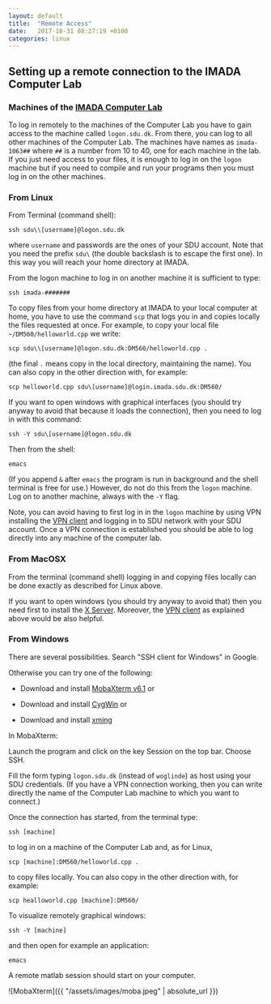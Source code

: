 ```yaml
---
layout: default
title:  "Remote Access"
date:   2017-10-31 08:27:19 +0100
categories: linux
---
```



## Setting up a remote connection to the IMADA Computer Lab


### Machines of the [IMADA Computer Lab](https://mitsdu.dk/da/vejledning/it/computer-lokaler/nat_computer_rum/imada)

To log in remotely to the machines of the Computer Lab you have to gain
access to the machine called `logon.sdu.dk`. From there, you can log to
all other machines of the Computer Lab. The machines have names as
`imada-1063##` where `##` is a number from 10 to 40, one
for each machine in the lab. If you just need access to your files, it
is enough to log in on the `logon` machine but if you need to compile
and run your programs then you must log in on the other machines.


### From Linux

From Terminal (command shell):

```
ssh sdu\\[username]@logon.sdu.dk
```

where `username` and passwords are the ones of your SDU account. Note
that you need the prefix `sdu\` (the double backslash is to escape the
first one). In this way you will reach your home directory at IMADA.

From the logon machine to log in on another machine it is sufficient to type:

```
ssh imada-#######
```

To copy files from your home directory at IMADA to your local computer
at home, you have to use the command `scp` that logs you in and copies
locally the files requested at once. For example, to copy your local
file `~/DM560/helloworld.cpp` we write:

```
scp sdu\\[username]@logon.sdu.dk:DM560/helloworld.cpp .
```

(the final `.` means copy in the local directory, maintaining the
name). You can also copy in the other direction with, for example:

```
scp helloworld.cpp sdu\[username]@login.imada.sdu.dk:DM560/
```

If you want to open windows with graphical interfaces (you should try
anyway to avoid that because it loads the connection), then you need to
log in with this command:

```
ssh -Y sdu\[username]@logon.sdu.dk
```

Then from the shell:

```
emacs
```

(If you append `&` after `emacs` the program is run in
background and the shell terminal is free for use.)
However, do not do this from the `logon` machine. Log on to another
machine, always with the `-Y` flag.

Note, you can avoid having to first log in in the `logon` machine by
using VPN installing the [VPN
client](https://www.sdu.dk/en/om_sdu/faellesomraadet/sdu_it/services/netvaerksadgang/vpn)
and logging in to SDU network with your SDU account.  Once a VPN
connection is established you should be able to log directly into any
machine of the computer lab.



### From MacOSX

From the terminal (command shell) logging in and copying files
locally can be done exactly as described for Linux above.

If you want to open windows (you should try anyway to avoid that) then you need first to install the [X Server](http://www.xquartz.org/). Moreover,
the
[VPN client](https://www.sdu.dk/en/om_sdu/faellesomraadet/sdu_it/services/netvaerksadgang/vpn)
as explained above would be also helpful.



### From Windows 

There are several possibilities. Search "SSH client for Windows" in Google.

Otherwise you can try one of the following:

- Download and install [MobaXterm v6.1](http://mobaxterm.mobatek.net) or

- Download and install [CygWin](https://www.cygwin.com/) or

- Download and install [xming](http://sourceforge.net/projects/xming/)


In MobaXterm:

Launch the program and click on the key Session on the top bar. Choose
SSH.


Fill the form typing `logon.sdu.dk` (instead of `woglinde`) as host
using your SDU credentials. (If you have a VPN connection working, then
you can write directly the name of the Computer Lab machine to which you
want to connect.)

Once the connection has started, from the terminal type:

```
ssh [machine]
```

to log in on a machine of the Computer Lab and, as for Linux,

```
scp [machine]:DM560/helloworld.cpp .
```

to copy files locally. You can also copy in the other direction with,
for example:

```
scp healloworld.cpp [machine]:DM560/
```


To visualize remotely graphical windows:

```
ssh -Y [machine]
```

and then open for example an application:

```
emacs
```

A remote matlab session should start on your computer.

![MobaXterm]({{ "/assets/images/moba.jpeg" | absolute_url }})

<!--
#+HTML: <img src="moba.jpeg" class="mediacenter" height="600" width="800"
#+HTML: title="" 
#+HTML: alt="" />
-->



